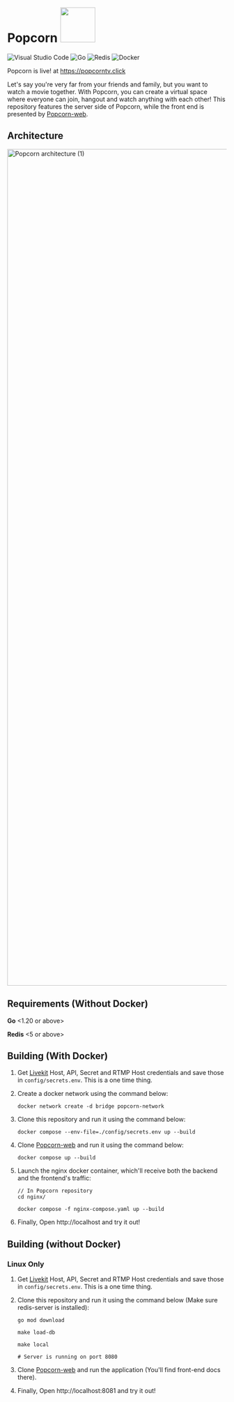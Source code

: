 # Popcorn <img src=https://github.com/SubCoder1/Popcorn/assets/40127554/f2c453a0-1096-45f2-99ac-532a183aca9c width="80">

![Visual Studio Code](https://img.shields.io/badge/Visual%20Studio%20Code-0078d7.svg?style=for-the-badge&logo=visual-studio-code&logoColor=white)
![Go](https://img.shields.io/badge/go-%2300ADD8.svg?style=for-the-badge&logo=go&logoColor=white)
![Redis](https://img.shields.io/badge/redis-%23DD0031.svg?style=for-the-badge&logo=redis&logoColor=white)
![Docker](https://img.shields.io/badge/docker-%230db7ed.svg?style=for-the-badge&logo=docker&logoColor=white)

Popcorn is live! at https://popcorntv.click 


Let's say you're very far from your friends and family, but you want to watch a movie together. With Popcorn, you can create a virtual space
where everyone can join, hangout and watch anything with each other! This repository features the server side of Popcorn, while the 
front end is presented by [Popcorn-web](https://github.com/SubCoder1/Popcorn-web).

## Architecture
<img width="1920" alt="Popcorn architecture (1)" src="https://github.com/SubCoder1/Popcorn/assets/40127554/48b0e1ea-eeb8-4dc9-951a-c11a94720a08">

## Requirements (Without Docker)

**Go** <1.20 or above>

**Redis** <5 or above>

## Building (With Docker)

1. Get [Livekit](https://livekit.io/) Host, API, Secret and RTMP Host credentials and save those in ```config/secrets.env```. This is a one time thing.

2. Create a docker network using the command below:
   ```console
   docker network create -d bridge popcorn-network
   ``` 

4. Clone this repository and run it using the command below:
   
   ```console
   docker compose --env-file=./config/secrets.env up --build
   ```

5. Clone [Popcorn-web](https://github.com/SubCoder1/Popcorn-web) and run it using the command below:

    ```console
    docker compose up --build
    ```
6. Launch the nginx docker container, which'll receive both the backend and the frontend's traffic:

   ```console
   // In Popcorn repository
   cd nginx/
   
   docker compose -f nginx-compose.yaml up --build 
   ```
7. Finally, Open http://localhost and try it out!

## Building (without Docker)
### Linux Only
1. Get [Livekit](https://livekit.io/) Host, API, Secret and RTMP Host credentials and save those in ```config/secrets.env```. This is a one time thing.

2. Clone this repository and run it using the command below (Make sure redis-server is installed):

   ```console
   go mod download

   make load-db

   make local

   # Server is running on port 8080
   ```

4. Clone [Popcorn-web](https://github.com/SubCoder1/Popcorn-web) and run the application (You'll find front-end docs there).
5. Finally, Open http://localhost:8081 and try it out!   

